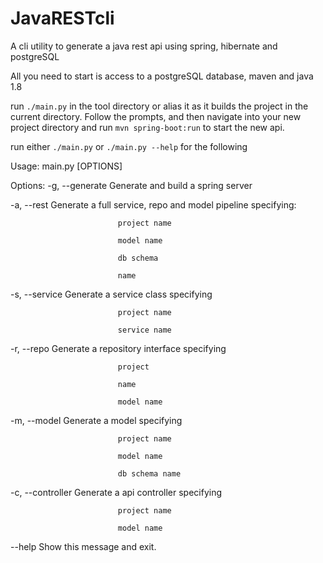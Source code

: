 # JavaRESTcli
A cli utility to generate a java rest api using spring, hibernate and postgreSQL 

All you need to start is access to a postgreSQL database, maven and java 1.8

run `./main.py` in the tool directory or alias it as it builds the project in the current directory.
Follow the prompts, and then navigate into your new project directory and run `mvn spring-boot:run` to start the new api.

run either `./main.py` or `./main.py --help` for the following

Usage: main.py [OPTIONS]

Options:
  -g, --generate            Generate and build a spring server
  
  -a, --rest                Generate a full service, repo and model pipeline specifying: 
                            
                            project name
                            
                            model name
                            
                            db schema
                            
                            name
                            
  -s, --service             Generate a service class specifying
  
                            project name
                            
                            service name
                            
  -r, --repo                Generate a repository interface specifying
  
                            project
                            
                            name
                            
                            model name
                            
  -m, --model               Generate a model specifying
  
                            project name
                            
                            model name
                            
                            db schema name
                            
  -c, --controller          Generate a api controller specifying
  
                            project name
                            
                            model name
                            
  --help                    Show this message and exit.


